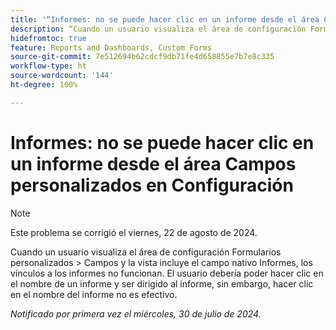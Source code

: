 ```yaml
---
title: '“Informes: no se puede hacer clic en un informe desde el área Campos personalizados en Configuración”'
description: “Cuando un usuario visualiza el área de configuración Formularios personalizados > Campos y la vista incluye el campo nativo Informes, los vínculos a los informes no funcionan. El usuario debería poder hacer clic en el nombre de un informe y ser dirigido al informe, sin embargo, hacer clic en el nombre del informe no es efectivo”.
hidefromtoc: true
feature: Reports and Dashboards, Custom Forms
source-git-commit: 7e512694b62cdcf9db71fe4d658855e7b7e8c335
workflow-type: ht
source-wordcount: '144'
ht-degree: 100%

---
```



# Informes: no se puede hacer clic en un informe desde el área Campos personalizados en Configuración

>[!NOTE]
>
>Este problema se corrigió el viernes, 22 de agosto de 2024.

Cuando un usuario visualiza el área de configuración Formularios personalizados > Campos y la vista incluye el campo nativo Informes, los vínculos a los informes no funcionan. El usuario debería poder hacer clic en el nombre de un informe y ser dirigido al informe, sin embargo, hacer clic en el nombre del informe no es efectivo.

_Notificado por primera vez el miércoles, 30 de julio de 2024._

